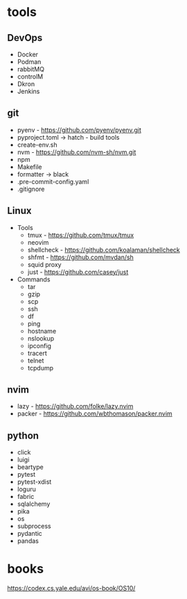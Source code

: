 # tools

## DevOps
- Docker
- Podman
- rabbitMQ
- controlM
- Dkron
- Jenkins


## git
- pyenv - https://github.com/pyenv/pyenv.git
- pyproject.toml -> hatch - build tools
- create-env.sh
- nvm - https://github.com/nvm-sh/nvm.git
- npm
- Makefile
- formatter -> black
- .pre-commit-config.yaml
- .gitignore

## Linux
- Tools
  - tmux - https://github.com/tmux/tmux
  - neovim
  - shellcheck - https://github.com/koalaman/shellcheck
  - shfmt - https://github.com/mvdan/sh
  - squid proxy
  - just - https://github.com/casey/just
- Commands 
  - tar
  - gzip
  - scp
  - ssh
  - df
  - ping
  - hostname
  - nslookup
  - ipconfig
  - tracert
  - telnet
  - tcpdump

## nvim
- lazy - https://github.com/folke/lazy.nvim
- packer - https://github.com/wbthomason/packer.nvim

## python
- click
- luigi
- beartype
- pytest
- pytest-xdist
- loguru
- fabric
- sqlalchemy
- pika
- os
- subprocess
- pydantic
- pandas


# books
https://codex.cs.yale.edu/avi/os-book/OS10/
